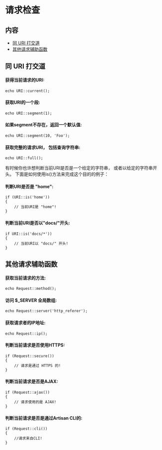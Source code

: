 # 请求检查

## 内容

- [同 URI 打交道](#working-with-the-uri)
- [其他请求辅助函数](#other-request-helpers)

<a name="working-with-the-uri"></a>
## 同 URI 打交道

#### 获得当前请求的URI:

	echo URI::current();

#### 获取URI的一个段:

	echo URI::segment(1);

#### 如果segment不存在，返回一个默认值:

	echo URI::segment(10, 'Foo');

#### 获取完整的请求URI， 包括查询字符串:

	echo URI::full();

有时候你也许想判断当前URI是否是一个给定的字符串， 或者以给定的字符串开头。 下面是如何使用is()方法来完成这个目的的例子：

#### 判断URI是否是 "home":

	if (URI::is('home'))
	{
		// 当前URI是 "home"!
	}

#### 判断当前URI是否以"docs/"开头:

	if URI::is('docs/*'))
	{
		// 当前URI以 "docs/" 开头!
	}

<a name="other-request-helpers"></a>
## 其他请求辅助函数

#### 获取当前请求的方法:

	echo Request::method();

#### 访问 $_SERVER 全局数组:

	echo Request::server('http_referer');

#### 获取请求者的IP地址:

	echo Request::ip();

#### 判断当前请求是否使用HTTPS:

	if (Request::secure())
	{
		// 请求是通过 HTTPS 的!
	}

#### 判断当前请求是否是AJAX:

	if (Request::ajax())
	{
		// 请求使用的是 AJAX!
	}

#### 判断当前请求是否是通过Artisan CLI的:

	if (Request::cli())
	{
		//请求来自CLI!
	}